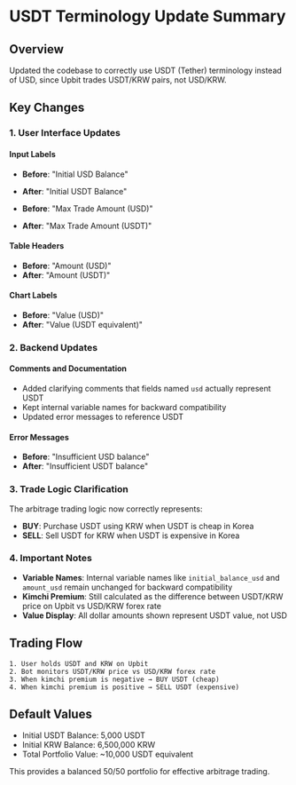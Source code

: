 # USDT Terminology Update Summary

## Overview
Updated the codebase to correctly use USDT (Tether) terminology instead of USD, since Upbit trades USDT/KRW pairs, not USD/KRW.

## Key Changes

### 1. User Interface Updates

#### Input Labels
- **Before**: "Initial USD Balance"
- **After**: "Initial USDT Balance"

- **Before**: "Max Trade Amount (USD)"
- **After**: "Max Trade Amount (USDT)"

#### Table Headers
- **Before**: "Amount (USD)"
- **After**: "Amount (USDT)"

#### Chart Labels
- **Before**: "Value (USD)"
- **After**: "Value (USDT equivalent)"

### 2. Backend Updates

#### Comments and Documentation
- Added clarifying comments that fields named `usd` actually represent USDT
- Kept internal variable names for backward compatibility
- Updated error messages to reference USDT

#### Error Messages
- **Before**: "Insufficient USD balance"
- **After**: "Insufficient USDT balance"

### 3. Trade Logic Clarification

The arbitrage trading logic now correctly represents:
- **BUY**: Purchase USDT using KRW when USDT is cheap in Korea
- **SELL**: Sell USDT for KRW when USDT is expensive in Korea

### 4. Important Notes

- **Variable Names**: Internal variable names like `initial_balance_usd` and `amount_usd` remain unchanged for backward compatibility
- **Kimchi Premium**: Still calculated as the difference between USDT/KRW price on Upbit vs USD/KRW forex rate
- **Value Display**: All dollar amounts shown represent USDT value, not USD

## Trading Flow

```
1. User holds USDT and KRW on Upbit
2. Bot monitors USDT/KRW price vs USD/KRW forex rate
3. When kimchi premium is negative → BUY USDT (cheap)
4. When kimchi premium is positive → SELL USDT (expensive)
```

## Default Values

- Initial USDT Balance: 5,000 USDT
- Initial KRW Balance: 6,500,000 KRW
- Total Portfolio Value: ~10,000 USDT equivalent

This provides a balanced 50/50 portfolio for effective arbitrage trading. 